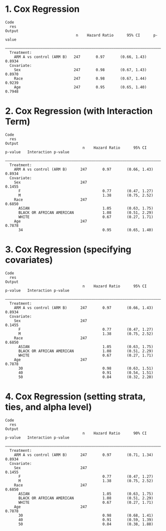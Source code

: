 # 1. Cox Regression

    Code
      res
    Output
                                    n    Hazard Ratio      95% CI      p-value
      ————————————————————————————————————————————————————————————————————————
      Treatment:                                                              
        ARM A vs control (ARM B)   247       0.97       (0.66, 1.43)   0.8934 
      Covariate:                                                              
        Sex                        247       0.98       (0.67, 1.43)   0.8970 
        Race                       247       0.98       (0.67, 1.44)   0.9239 
        Age                        247       0.95       (0.65, 1.40)   0.7948 

# 2. Cox Regression (with Interaction Term)

    Code
      res
    Output
                                       n    Hazard Ratio      95% CI      p-value   Interaction p-value
      —————————————————————————————————————————————————————————————————————————————————————————————————
      Treatment:                                                                                       
        ARM A vs control (ARM B)      247       0.97       (0.66, 1.43)   0.8934                       
      Covariate:                                                                                       
        Sex                           247                                                 0.1455       
          F                                     0.77       (0.47, 1.27)                                
          M                                     1.38       (0.75, 2.52)                                
        Race                          247                                                 0.6850       
          ASIAN                                 1.05       (0.63, 1.75)                                
          BLACK OR AFRICAN AMERICAN             1.08       (0.51, 2.29)                                
          WHITE                                 0.67       (0.27, 1.71)                                
        Age                           247                                                 0.7878       
          34                                    0.95       (0.65, 1.40)                                

# 3. Cox Regression (specifying covariates)

    Code
      res
    Output
                                       n    Hazard Ratio      95% CI      p-value   Interaction p-value
      —————————————————————————————————————————————————————————————————————————————————————————————————
      Treatment:                                                                                       
        ARM A vs control (ARM B)      247       0.97       (0.66, 1.43)   0.8934                       
      Covariate:                                                                                       
        Sex                           247                                                 0.1455       
          F                                     0.77       (0.47, 1.27)                                
          M                                     1.38       (0.75, 2.52)                                
        Race                          247                                                 0.6850       
          ASIAN                                 1.05       (0.63, 1.75)                                
          BLACK OR AFRICAN AMERICAN             1.08       (0.51, 2.29)                                
          WHITE                                 0.67       (0.27, 1.71)                                
        Age                           247                                                 0.7878       
          30                                    0.98       (0.63, 1.51)                                
          40                                    0.91       (0.54, 1.51)                                
          50                                    0.84       (0.32, 2.20)                                

# 4. Cox Regression (setting strata, ties, and alpha level)

    Code
      res
    Output
                                       n    Hazard Ratio      90% CI      p-value   Interaction p-value
      —————————————————————————————————————————————————————————————————————————————————————————————————
      Treatment:                                                                                       
        ARM A vs control (ARM B)      247       0.97       (0.71, 1.34)   0.8934                       
      Covariate:                                                                                       
        Sex                           247                                                 0.1455       
          F                                     0.77       (0.47, 1.27)                                
          M                                     1.38       (0.75, 2.52)                                
        Race                          247                                                 0.6850       
          ASIAN                                 1.05       (0.63, 1.75)                                
          BLACK OR AFRICAN AMERICAN             1.08       (0.51, 2.29)                                
          WHITE                                 0.67       (0.27, 1.71)                                
        Age                           247                                                 0.7878       
          30                                    0.98       (0.68, 1.41)                                
          40                                    0.91       (0.59, 1.39)                                
          50                                    0.84       (0.38, 1.88)                                


